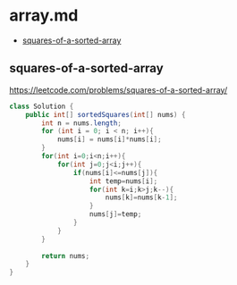 # array.md

+ [squares-of-a-sorted-array](#squares-of-a-sorted-array)

## squares-of-a-sorted-array

https://leetcode.com/problems/squares-of-a-sorted-array/

```java
class Solution {
    public int[] sortedSquares(int[] nums) {
        int n = nums.length;
        for (int i = 0; i < n; i++){
            nums[i] = nums[i]*nums[i];
        }
        for(int i=0;i<n;i++){
            for(int j=0;j<i;j++){
                if(nums[i]<=nums[j]){
                    int temp=nums[i];
                    for(int k=i;k>j;k--){
                        nums[k]=nums[k-1];
                    }
                    nums[j]=temp;
                }
            }
        }
        
        return nums;
    }
}
```
